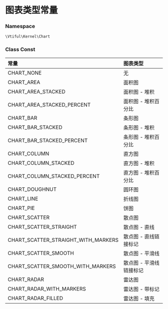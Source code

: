 # 图表类型常量

### Namespace

```php
\Vtiful\Kernel\Chart
```

### Class Const

| 常量 | 图表类型 |
| :--- | :--- |
| CHART\_NONE  | 无 |
| CHART\_AREA  | 面积图 |
| CHART\_AREA\_STACKED  | 面积图 - 堆积 |
| CHART\_AREA\_STACKED\_PERCENT  | 面积图 - 堆积百分比 |
| CHART\_BAR  | 条形图 |
| CHART\_BAR\_STACKED  | 条形图 - 堆积 |
| CHART\_BAR\_STACKED\_PERCENT  | 条形图 - 堆积百分比 |
| CHART\_COLUMN  | 直方图 |
| CHART\_COLUMN\_STACKED  | 直方图 - 堆积 |
| CHART\_COLUMN\_STACKED\_PERCENT  | 直方图 - 堆积百分比 |
| CHART\_DOUGHNUT  | 圆环图 |
| CHART\_LINE  | 折线图 |
| CHART\_PIE  | 饼图 |
| CHART\_SCATTER  | 散点图 |
| CHART\_SCATTER\_STRAIGHT  | 散点图 - 直线 |
| CHART\_SCATTER\_STRAIGHT\_WITH\_MARKERS  | 散点图 - 直线链接标记 |
| CHART\_SCATTER\_SMOOTH  | 散点图 - 平滑线 |
| CHART\_SCATTER\_SMOOTH\_WITH\_MARKERS  | 散点图 - 平滑线链接标记 |
| CHART\_RADAR  | 雷达图 |
| CHART\_RADAR\_WITH\_MARKERS  | 雷达图 - 带标记 |
| CHART\_RADAR\_FILLED  | 雷达图 - 填充 |



